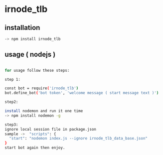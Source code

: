# irnode_tlb

## installation
```bash
-> npm install irnode_tlb
```

## usage ( nodejs )
```bash

for usage follow these steps:

step 1: 

const bot = require('irnode_tlb')
bot.define_bot('bot token', 'welcome message ( start message text )')

step2:

install nodemon and run it one time
-> npm install nodemon -g

step3:
ignore local session file in package.json
sample ->  "scripts": {
  "start": "nodemon index.js --ignore irnode_tlb_data_base.json"
}
start bot again then enjoy.

```
